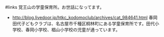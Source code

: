 #links
覚王山の学童保育所。お世話になってます。
* http://blog.livedoor.jp/htkc_kodomoclub/archives/cat_984641.html
春岡田代子どもクラブは、名古屋市千種区桐林町にある学童保育所です。田代小学校、春岡小学校、椙山小学校の児童が通っています。
